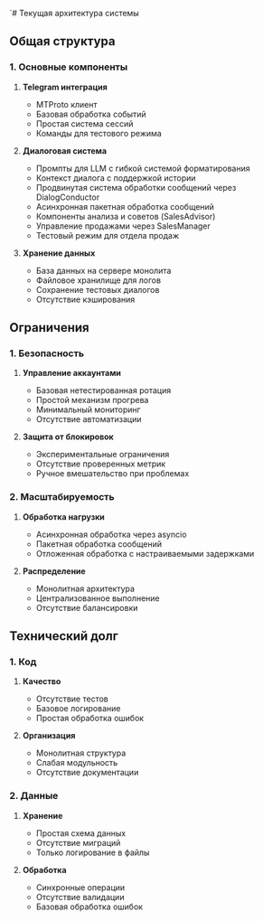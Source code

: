 `# Текущая архитектура системы

## Общая структура

### 1. Основные компоненты
1. **Telegram интеграция**
   - MTProto клиент
   - Базовая обработка событий
   - Простая система сессий
   - Команды для тестового режима

2. **Диалоговая система**
   - Промпты для LLM с гибкой системой форматирования
   - Контекст диалога с поддержкой истории
   - Продвинутая система обработки сообщений через DialogConductor
   - Асинхронная пакетная обработка сообщений
   - Компоненты анализа и советов (SalesAdvisor)
   - Управление продажами через SalesManager
   - Тестовый режим для отдела продаж

3. **Хранение данных**
   - База данных на сервере монолита
   - Файловое хранилище для логов
   - Сохранение тестовых диалогов
   - Отсутствие кэширования

## Ограничения

### 1. Безопасность
1. **Управление аккаунтами**
   - Базовая нетестированная ротация
   - Простой механизм прогрева
   - Минимальный мониторинг
   - Отсутствие автоматизации

2. **Защита от блокировок**
   - Экспериментальные ограничения
   - Отсутствие проверенных метрик
   - Ручное вмешательство при проблемах

### 2. Масштабируемость
1. **Обработка нагрузки**
   - Асинхронная обработка через asyncio
   - Пакетная обработка сообщений
   - Отложенная обработка с настраиваемыми задержками

2. **Распределение**
   - Монолитная архитектура
   - Централизованное выполнение
   - Отсутствие балансировки

## Технический долг

### 1. Код
1. **Качество**
   - Отсутствие тестов
   - Базовое логирование
   - Простая обработка ошибок

2. **Организация**
   - Монолитная структура
   - Слабая модульность
   - Отсутствие документации

### 2. Данные
1. **Хранение**
   - Простая схема данных
   - Отсутствие миграций
   - Только логирование в файлы

2. **Обработка**
   - Синхронные операции
   - Отсутствие валидации
   - Базовая обработка ошибок
